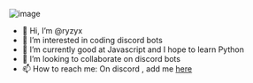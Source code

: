 ![image](https://user-images.githubusercontent.com/57099786/119670401-7e475100-be56-11eb-8a10-1d3900c2685d.png)

- 👋 Hi, I’m @ryzyx
- 👀 I’m interested in coding discord bots
- 🌱 I’m currently good at Javascript and I hope to learn Python
- 💞️ I’m looking to collaborate on discord bots
- 📫 How to reach me: On discord , add me [here](https://discord.com/users/408951553202978827/)
<!---
ryzyx/ryzyx is a ✨ special ✨ repository because its `README.md` (this file) appears on your GitHub profile.
You can click the Preview link to take a look at your changes.
--->
